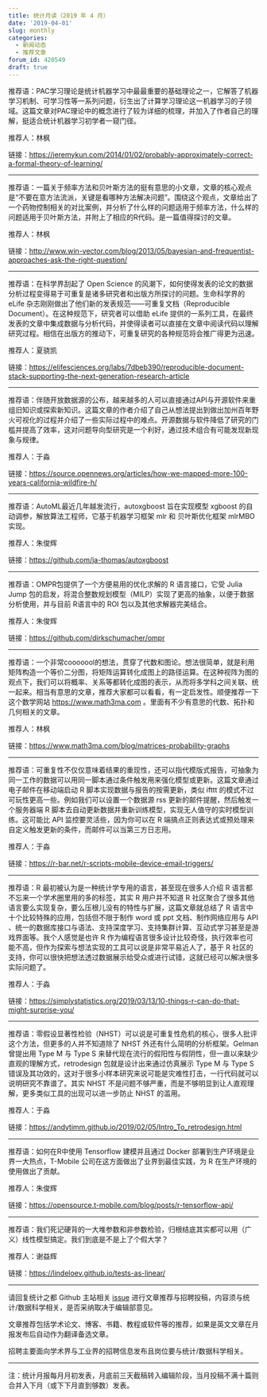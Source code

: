 ```yaml
---
title: 统计月读（2019 年 4 月）
date: '2019-04-01'
slug: monthly
categories:
  - 新闻动态
  - 推荐文章
forum_id: 420549
draft: true
---
```


推荐语：PAC学习理论是统计机器学习中最最重要的基础理论之一，它解答了机器学习机制、可学习性等一系列问题，衍生出了计算学习理论这一机器学习的子领域。这篇文章对PAC理论中的概念进行了较为详细的梳理，并加入了作者自己的理解，挺适合统计机器学习初学者一窥门径。

推荐人：林枫

链接：https://jeremykun.com/2014/01/02/probably-approximately-correct-a-formal-theory-of-learning/

---

推荐语：一篇关于频率方法和贝叶斯方法的挺有意思的小文章，文章的核心观点是“不要在意方法流派，关键是看哪种方法解决问题”。围绕这个观点，文章给出了一个药物控制相关的对比案例，并分析了什么样的问题适用于频率方法，什么样的问题适用于贝叶斯方法，并附上了相应的R代码。是一篇值得探讨的文章。

推荐人：林枫

链接：http://www.win-vector.com/blog/2013/05/bayesian-and-frequentist-approaches-ask-the-right-question/

---

推荐语：在科学界刮起了 Open Science 的风潮下，如何使得发表的论文的数据分析过程变得易于可重复是诸多研究者和出版方所探讨的问题。生命科学界的 eLife 杂志刚刚做出了他们新的发表规范——可重复文档（Reproducible Document）。在这种规范下，研究者可以借助 eLife 提供的一系列工具，在最终发表的文章中集成数据与分析代码，并使得读者可以直接在文章中阅读代码以理解研究过程。相信在出版方的推动下，可重复研究的各种规范将会推广得更为迅速。

推荐人：夏骁凯

链接：https://elifesciences.org/labs/7dbeb390/reproducible-document-stack-supporting-the-next-generation-research-article

---

推荐语：伴随开放数据源的公布，越来越多的人可以直接通过API与开源软件来重组旧知识或探索新知识。这篇文章的作者介绍了自己从想法提出到做出加州百年野火可视化的过程并介绍了一些实际过程中的难点。开源数据与软件降低了研究的门槛并提高了效率，这对问题导向型研究是一个利好，通过技术组合有可能发现新现象与规律。

推荐人：于淼

链接：https://source.opennews.org/articles/how-we-mapped-more-100-years-california-wildfire-h/

---

推荐语：AutoML最近几年越发流行，autoxgboost 旨在实现模型 xgboost 的自动调参，解放算法工程师，它基于机器学习框架 mlr 和 贝叶斯优化框架 mlrMBO 实现。

推荐人：朱俊辉

链接：https://github.com/ja-thomas/autoxgboost

---

推荐语：OMPR包提供了一个方便易用的优化求解的 R 语言接口，它受 Julia Jump 包的启发，将混合整数规划模型（MILP）实现了更高的抽象，以便于数据分析使用，并与目前 R语言中的 ROI 包以及其他求解器完美结合。

推荐人：朱俊辉

链接：https://github.com/dirkschumacher/ompr

---

推荐语：一个非常cooooool的想法，贯穿了代数和图论。想法很简单，就是利用矩阵构造一个等价二分图，将矩阵运算转化成图上的路径运算。在这种视阵为图的观点下，我们可以将概率、关系等都转化成图的表示，从而将多学科之间关联、统一起来。相当有意思的文章，推荐大家都可以看看，有一定启发性。顺便推荐一下这个数学网站 https://www.math3ma.com 。里面有不少有意思的代数、拓扑和几何相关的文章。

推荐人：林枫

链接：https://www.math3ma.com/blog/matrices-probability-graphs

---

推荐语：可重复性不仅仅意味着结果的重现性，还可以指代模版式报告，可抽象为同一工作的数据可以用同一脚本通过条件触发用来强化模型或更新。这篇文章通过电子邮件在移动端启动 R 脚本实现数据与报告的按需更新，类似 ifttt 的模式不过可玩性更高一些。例如我们可以设置一个数据源 rss 更新的邮件提醒，然后触发一个服务器端 R 脚本去自动更新数据并重新训练模型，实现无人值守的实时模型训练。这可能比 API 监控要灵活些，因为你可以在 R 端搞点正则表达式或预处理来自定义触发更新的条件，而邮件可以当第三方日志用。

推荐人：于淼

链接：https://r-bar.net/r-scripts-mobile-device-email-triggers/

---

推荐语：R 最初被认为是一种统计学专用的语言，甚至现在很多人介绍 R 语言都不忘来一个学术圈里用的多的标签，其实 R 用户并不知道 R 社区聚合了很多其他语言要么实现复杂，要么压根儿没有的特性与扩展，这篇文章就总结了 R 语言中十个比较特殊的应用，包括但不限于制作 word 或 ppt 文档、制作网络应用与 API 、统一的数据库接口与语法、支持深度学习、支持集群计算、互动式学习甚至是游戏界面等。我个人感觉是也许 R 作为编程语言很多设计比较奇怪，执行效率也可能不高，但作为探索与想法实现的工具可以说是非常平易近人了，基于 R 社区的支持，你可以很快把想法透过数据展示给受众或进行试错，这就已经可以解决很多实际问题了。

推荐人：于淼

链接：https://simplystatistics.org/2019/03/13/10-things-r-can-do-that-might-surprise-you/

---

推荐语：零假设显著性检验（NHST）可以说是可重复性危机的核心，很多人批评这个方法，但更多的人并不知道除了 NHST 外还有什么简明的分析框架。Gelman 曾提出用 Type M 与 Type S 来替代现在流行的假阳性与假阴性，但一直以来缺少直观的理解方式，retrodesign 包就是设计出来通过仿真展示 Type M 与 Type S 错误及其功效的，这对于很多小样本研究来说可能是灾难性打击，一行代码就可以说明研究不靠谱了。其实 NHST 不是问题不够严重，而是不够明显到让人直观理解，更多类似工具的出现可以进一步防止 NHST 的滥用。

推荐人：于淼

链接：https://andytimm.github.io/2019/02/05/Intro_To_retrodesign.html

---

推荐语：如何在R中使用 Tensorflow 建模并且通过 Docker 部署到生产环境是业界一大热点，T-Mobile 公司在这方面做出了业界到最佳实践，为 R 在生产环境的使用做出了贡献。

推荐人：朱俊辉

链接：https://opensource.t-mobile.com/blog/posts/r-tensorflow-api/

---

推荐语：我们死记硬背的一大堆参数和非参数检验，归根结底其实都可以用（广义）线性模型搞定。我们到底是不是上了个假大学？

推荐人：谢益辉

链接：https://lindeloev.github.io/tests-as-linear/

---

请回复统计之都 Github 主站相关 [issue](https://github.com/cosname/cosx.org/issues/828) 进行文章推荐与招聘投稿，内容须与统计/数据科学相关，是否采纳取决于编辑部意见。

文章推荐包括学术论文、博客、书籍、教程或软件等的推荐，如果是英文文章在月报发布后自动作为翻译备选文章。

招聘主要面向学术界与工业界的招聘信息发布且岗位要与统计/数据科学相关。

---
注：统计月报每月月初发表，月底前三天截稿转入编辑阶段，当月投稿不满十篇则合并入下月（或下下月直到够数）发表。
